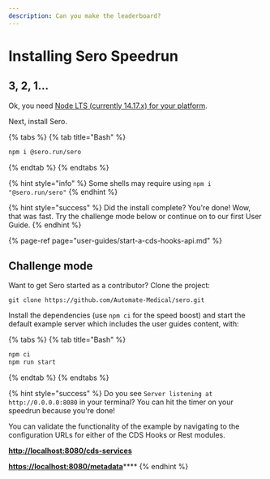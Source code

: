 ```yaml
---
description: Can you make the leaderboard?
---
```


# Installing Sero Speedrun

## 3, 2, 1...

Ok, you need [Node LTS \(currently 14.17.x\) for your platform](https://nodejs.org/en/download/).

Next, install Sero.

{% tabs %}
{% tab title="Bash" %}
```bash
npm i @sero.run/sero
```
{% endtab %}
{% endtabs %}

{% hint style="info" %}
 Some shells may require using `npm i "@sero.run/sero"`
{% endhint %}

{% hint style="success" %}
Did the install complete? You're done! Wow, that was fast. Try the challenge mode below or continue on to our first User Guide.
{% endhint %}

{% page-ref page="user-guides/start-a-cds-hooks-api.md" %}

## Challenge mode

Want to get Sero started as a contributor? Clone the project:

```text
git clone https://github.com/Automate-Medical/sero.git
```

Install the dependencies \(use `npm ci` for the speed boost\) and start the default example server which includes the user guides content, with:

{% tabs %}
{% tab title="Bash" %}
```bash
npm ci
npm run start
```
{% endtab %}
{% endtabs %}

{% hint style="success" %}
Do you see `Server listening at http://0.0.0.0:8080` in your terminal? You can hit the timer on your speedrun because you're done!

You can validate the functionality of the example by navigating to the configuration URLs for either of the CDS Hooks or Rest modules.

[**http://localhost:8080/cds-services**](http://localhost:8080/cds-services)

[**https://localhost:8080/metadata**](https://localhost:8080/metadata)\*\*\*\*
{% endhint %}

